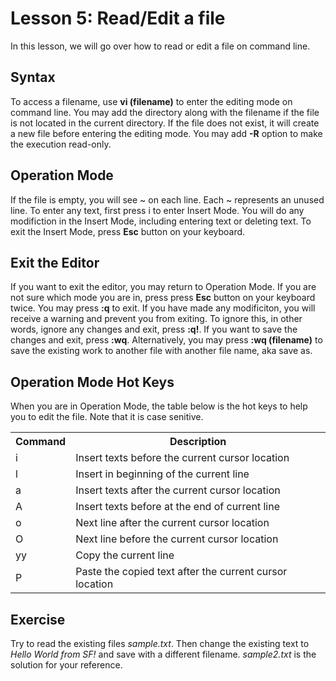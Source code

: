 # Lesson 5: Read/Edit a file
In this lesson, we will go over how to read or edit a file on command line.

## Syntax
To access a filename, use <b>vi (filename)</b> to enter the editing mode on command line. You may add the directory along with the filename if the file is not located in the current directory. If the file does not exist, it will create a new file before entering the editing mode. You may add <b>-R</b> option to make the execution read-only. 

## Operation Mode
If the file is empty, you will see ~ on each line. Each ~ represents an unused line. To enter any text, first press i to enter Insert Mode. You will do any modifiction in the Insert Mode, including entering text or deleting text. To exit the Insert Mode, press <b>Esc</b> button on your keyboard.

## Exit the Editor
If you want to exit the editor, you may return to Operation Mode. If you are not sure which mode you are in, press press <b>Esc</b> button on your keyboard twice. You may press <b>:q</b> to exit. If you have made any modificiton, you will receive a warning and prevent you from exiting. To ignore this, in other words, ignore any changes and exit, press <b>:q!</b>. If you want to save the changes and exit, press <b>:wq</b>. Alternatively, you may press <b>:wq (filename)</b> to save the existing work to another file with another file name, aka save as.

## Operation Mode Hot Keys
When you are in Operation Mode, the table below is the hot keys to help you to edit the file. Note that it is case senitive.
<table>
	<tr>
		<th>Command</th>
		<th>Description</th>
	</tr>
	<tr>
		<td>i</td>
		<td>Insert texts before the current cursor location</td>
	</tr>
	<tr>
		<td>l</td>
		<td>Insert in beginning of the current line</td>
	</tr>
	<tr>
		<td>a</td>
		<td>Insert texts after the current cursor location</td>
	</tr>
	<tr>
		<td>A</td>
		<td>Insert texts before at the end of current line</td>
	</tr>
	<tr>
		<td>o</td>
		<td>Next line after the current cursor location</td>
	</tr>
	<tr>
		<td>O</td>
		<td>Next line before the current cursor location</td>
	</tr>
	<tr>
		<td>yy</td>
		<td>Copy the current line</td>
	</tr>
	<tr>
		<td>P</td>
		<td>Paste the copied text after the current cursor location</td>
	</tr>
</table>

## Exercise
Try to read the existing files <i>sample.txt</i>. Then change the existing text to <i>Hello World from SF!</i> and save with a different filename. <i>sample2.txt</i> is the solution for your reference.
